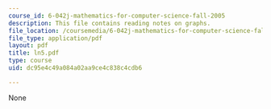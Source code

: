 ```yaml
---
course_id: 6-042j-mathematics-for-computer-science-fall-2005
description: This file contains reading notes on graphs.
file_location: /coursemedia/6-042j-mathematics-for-computer-science-fall-2005/dc95e4c49a084a02aa9ce4c838c4cdb6_ln5.pdf
file_type: application/pdf
layout: pdf
title: ln5.pdf
type: course
uid: dc95e4c49a084a02aa9ce4c838c4cdb6

---
```

None